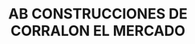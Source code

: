 ---
title: "AB CONSTRUCCIONES DE CORRALON EL MERCADO"
url: /san-salvador-de-jujuy/ab-construcciones-de-corralon-el-mercado/
shop: comercio
---